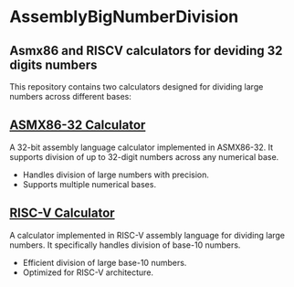 # AssemblyBigNumberDivision
## Asmx86 and RISCV calculators for deviding 32 digits numbers
This repository contains two calculators designed for dividing large numbers across different bases:

## [ASMX86-32 Calculator]()
A 32-bit assembly language calculator implemented in ASMX86-32. It supports division of up to 32-digit numbers across any numerical base.
* Handles division of large numbers with precision.
* Supports multiple numerical bases.

## [RISC-V Calculator]()
A calculator implemented in RISC-V assembly language for dividing large numbers. It specifically handles division of base-10 numbers.
* Efficient division of large base-10 numbers.
* Optimized for RISC-V architecture.
